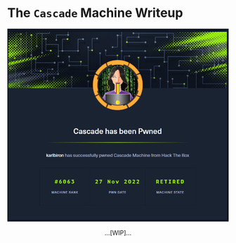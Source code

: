 # The `Cascade` Machine Writeup

![cascade_pwned](/assets/cascade_pwned.png)

<p align="center">
...[WIP]...
</p>